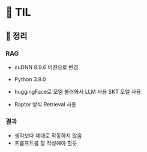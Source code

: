 # 📌 TIL

## 🌱 정리

### RAG
- cuDNN 8.9.6 버젼으로 변경
- Python 3.9.0
- huggingFace로 모델 불러와서 LLM 사용 SKT 모델 사용

- Raptor 방식 Retrieval 사용
### 결과 
- 생각보다 제대로 작동하지 않음
- 프롬프트를 잘 작성해야 할듯
